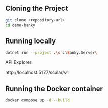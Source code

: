 ## Cloning the Project

```sh
git clone <repository-url>
cd demo-banky
```

## Running locally

```sh
dotnet run --project .\src\Banky.Server\
```

API Explorer:

http://localhost:5177/scalar/v1

## Running the Docker container

```sh
docker compose up -d --build
```
